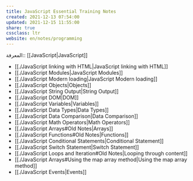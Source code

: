 ```yaml
---
title: JavaScript Essential Training Notes
created: 2021-12-13 07:54:00
updated: 2021-12-15 11:55:00
share: true
cssclass: ltr
website: en/notes/programming
---
```


المعرفة:: [[JavaScript|JavaScript]]

- [[./JavaScript linking with HTML|JavaScript linking with HTML]]
- [[./JavaScript Modules|JavaScript Modules]]
- [[./JavaScript Modern loading|JavaScript Modern loading]]
- [[./JavaScript Objects|Objects]]
- [[./JavaScript String Output|String Output]]
- [[./JavaScript DOM|DOM]]
- [[./JavaScript Variables|Variables]]
- [[./JavaScript Data Types|Data Types]]
- [[./JavaScript Data Comparison|Data Comparison]]
- [[./JavaScript Math Operators|Math Operators]]
- [[./JavaScript Arrays#Old Notes|Arrays]]
- [[./JavaScript Functions#Old Notes|Functions]]
- [[./JavaScript Conditional Statements|Conditional Statement]]
- [[./JavaScript Switch Statement|Switch Statement]]
- [[./JavaScript Loops and Iteration#Old Notes|Looping through content]]
- [[./JavaScript Arrays#Using the map array method|Using the map array method]]
- [[./JavaScript Events|Events]]
